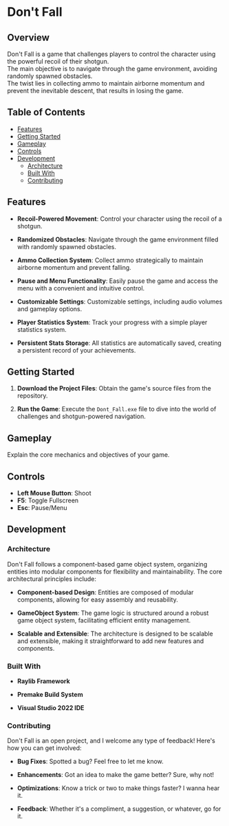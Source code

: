 # Don't Fall

## Overview
Don't Fall is a game that challenges players to control the character using the powerful recoil of their shotgun.  
The main objective is to navigate through the game environment, avoiding randomly spawned obstacles.  
The twist lies in collecting ammo to maintain airborne momentum and prevent the inevitable descent, that results in losing the game.

## Table of Contents
- [Features](#features)
- [Getting Started](#getting-started)
- [Gameplay](#gameplay)
- [Controls](#controls)
- [Development](#development)
  - [Architecture](#architecture)
  - [Built With](#built-with)
  - [Contributing](#contributing)

## Features
- **Recoil-Powered Movement**: Control your character using the recoil of a shotgun.

- **Randomized Obstacles**: Navigate through the game environment filled with randomly spawned obstacles.

- **Ammo Collection System**: Collect ammo strategically to maintain airborne momentum and prevent falling.

- **Pause and Menu Functionality**: Easily pause the game and access the menu with a convenient and intuitive control.

- **Customizable Settings**: Customizable settings, including audio volumes and gameplay options.

- **Player Statistics System**: Track your progress with a simple player statistics system.

- **Persistent Stats Storage**: All statistics are automatically saved, creating a persistent record of your achievements.

## Getting Started
1. **Download the Project Files**: Obtain the game's source files from the repository.

2. **Run the Game**: Execute the `Dont_Fall.exe` file to dive into the world of challenges and shotgun-powered navigation.

## Gameplay
Explain the core mechanics and objectives of your game.

## Controls
- **Left Mouse Button**: Shoot
- **F5**: Toggle Fullscreen
- **Esc**: Pause/Menu

## Development
### Architecture
Don't Fall follows a component-based game object system, organizing entities into modular components for flexibility and maintainability. The core architectural principles include:

- **Component-based Design**: Entities are composed of modular components, allowing for easy assembly and reusability.
    
- **GameObject System**: The game logic is structured around a robust game object system, facilitating efficient entity management.
    
- **Scalable and Extensible**: The architecture is designed to be scalable and extensible, making it straightforward to add new features and components.  

### Built With
- **Raylib Framework**

- **Premake Build System**

- **Visual Studio 2022 IDE**

### Contributing
Don't Fall is an open project, and I welcome any type of feedback! Here's how you can get involved:

- **Bug Fixes**: Spotted a bug? Feel free to let me know.
  
- **Enhancements**: Got an idea to make the game better? Sure, why not!

- **Optimizations**: Know a trick or two to make things faster? I wanna hear it.

- **Feedback**: Whether it's a compliment, a suggestion, or whatever, go for it.
